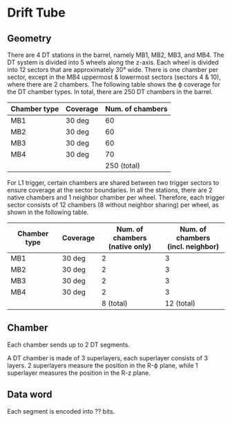 # Drift Tube

## Geometry

There are 4 DT stations in the barrel, namely MB1, MB2, MB3, and MB4. The DT system is divided into 5 wheels along the z-axis. Each wheel is divided into 12 sectors that are approximately 30° wide. There is one chamber per sector, except in the MB4 uppermost & lowermost sectors (sectors 4 & 10), where there are 2 chambers. The following table shows the ϕ coverage for the DT chamber types. In total, there are 250 DT chambers in the barrel.

|Chamber type|Coverage|Num. of chambers|
|------------|--------|----------------|
|MB1         |30 deg  |60              |
|MB2         |30 deg  |60              |
|MB3         |30 deg  |60              |
|MB4         |30 deg  |70              |
|            |        |250 (total)     |

For L1 trigger, certain chambers are shared between two trigger sectors to ensure coverage at the sector boundaries. In all the stations, there are 2 native chambers and 1 neighbor chamber per wheel. Therefore, each trigger sector consists of 12 chambers (8 without neighbor sharing) per wheel, as shown in the following table.

|Chamber type|Coverage|Num. of chambers<br/>(native only)|Num. of chambers<br/>(incl. neighbor)|
|------------|--------|----------------|----------------|
|MB1         |30 deg  |2               |3               |
|MB2         |30 deg  |2               |3               |
|MB3         |30 deg  |2               |3               |
|MB4         |30 deg  |2               |3               |
|            |        |8 (total)       |12 (total)      |


## Chamber

Each chamber sends up to 2 DT segments.

A DT chamber is made of 3 superlayers, each superlayer consists of 3 layers. 2 superlayers measure the position in the R-ϕ plane, while 1 superlayer measures the position in the R-z plane.

## Data word

Each segment is encoded into ?? bits.
